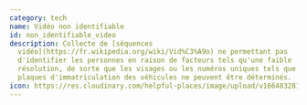 ```yaml
---
category: tech
name: Vidéo non identifiable
id: non_identifiable_video
description: Collecte de [séquences
  vidéo](https://fr.wikipedia.org/wiki/Vid%C3%A9o) ne permettant pas
  d'identifier les personnes en raison de facteurs tels qu'une faible
  résolution, de sorte que les visages ou les numéros uniques tels que les
  plaques d'immatriculation des véhicules ne peuvent être déterminés.
icon: https://res.cloudinary.com/helpful-places/image/upload/v1664832812/dtpr-icons/tech/video_ju8ukn.svg
---
```

